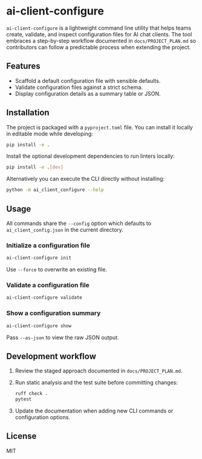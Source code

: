 # ai-client-configure

`ai-client-configure` is a lightweight command line utility that helps teams create,
validate, and inspect configuration files for AI chat clients. The tool embraces a
step-by-step workflow documented in `docs/PROJECT_PLAN.md` so contributors can follow
a predictable process when extending the project.

## Features

- Scaffold a default configuration file with sensible defaults.
- Validate configuration files against a strict schema.
- Display configuration details as a summary table or JSON.

## Installation

The project is packaged with a `pyproject.toml` file. You can install it locally in
editable mode while developing:

```bash
pip install -e .
```

Install the optional development dependencies to run linters locally:

```bash
pip install -e .[dev]
```

Alternatively you can execute the CLI directly without installing:

```bash
python -m ai_client_configure --help
```

## Usage

All commands share the `--config` option which defaults to `ai_client_config.json` in
the current directory.

### Initialize a configuration file

```bash
ai-client-configure init
```

Use `--force` to overwrite an existing file.

### Validate a configuration file

```bash
ai-client-configure validate
```

### Show a configuration summary

```bash
ai-client-configure show
```

Pass `--as-json` to view the raw JSON output.

## Development workflow

1. Review the staged approach documented in `docs/PROJECT_PLAN.md`.
2. Run static analysis and the test suite before committing changes:

   ```bash
   ruff check .
   pytest
   ```

3. Update the documentation when adding new CLI commands or configuration options.

## License

MIT
